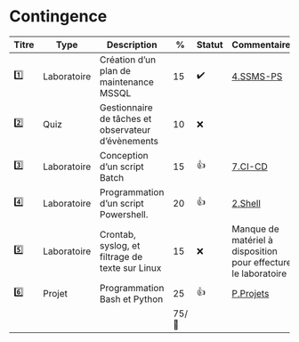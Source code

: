# Contingence

| Titre | Type        | Description                                         | % | Statut           | Commentaires            |
|-------|-------------|-----------------------------------------------------|---|------------------|-------------------------|
| :one: | Laboratoire | Création d’un plan de maintenance MSSQL             | 15|:heavy_check_mark:|[4.SSMS-PS](../4.SSMS-PS)|
| :two: | Quiz        | Gestionnaire de tâches et observateur d’évènements  | 10|:x:               |                         |
|:three:| Laboratoire | Conception d’un script Batch                        | 15|:+1:              |[7.CI-CD](../7.CI-CD)    |
|:four: | Laboratoire | Programmation d’un script Powershell.               | 20|:+1:              |[2.Shell](../2.Shell)    |
|:five: | Laboratoire | Crontab, syslog, et filtrage de texte sur Linux     | 15|:x:               | Manque de matériel à disposition pour effecture le laboratoire |
|:six:  | Projet      | Programmation Bash et Python                        | 25|:+1:              |[P.Projets](../P.Projets)|
|       |             |                                                     | 75/:100:|            |                         |

